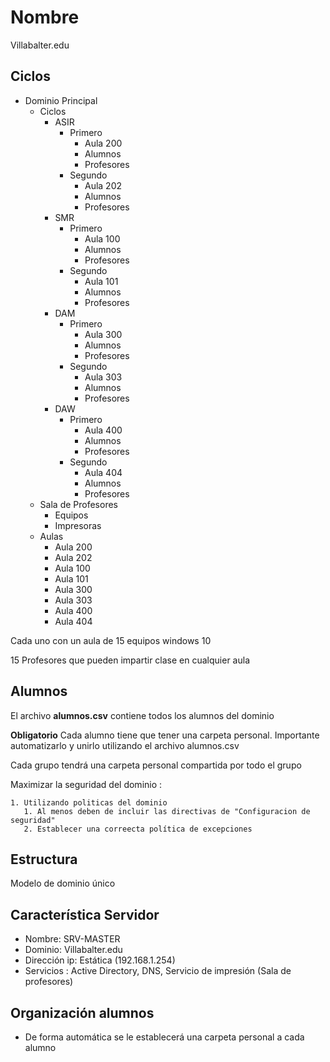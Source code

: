 # Nombre 
Villabalter.edu

## Ciclos

- Dominio Principal
  - Ciclos
    - ASIR
      - Primero
        - Aula 200
        - Alumnos
        - Profesores
      - Segundo
        - Aula 202
        - Alumnos
        - Profesores
    - SMR
      - Primero
        - Aula 100
        - Alumnos
        - Profesores
      - Segundo
        - Aula 101
        - Alumnos
        - Profesores
    - DAM
      - Primero
        - Aula 300
        - Alumnos
        - Profesores
      - Segundo
        - Aula 303
        - Alumnos
        - Profesores
    - DAW
      - Primero
        - Aula 400
        - Alumnos
        - Profesores
      - Segundo
        - Aula 404
        - Alumnos
        - Profesores
  - Sala de Profesores
    - Equipos
    - Impresoras
  - Aulas
    - Aula 200
    - Aula 202
    - Aula 100
    - Aula 101
    - Aula 300
    - Aula 303
    - Aula 400
    - Aula 404

Cada uno con un aula de 15 equipos windows 10

15 Profesores que pueden impartir clase en cualquier aula


## Alumnos

El archivo **alumnos.csv** contiene todos los alumnos del dominio

**Obligatorio** Cada alumno tiene que tener una carpeta personal. Importante automatizarlo y unirlo utilizando el archivo alumnos.csv

Cada grupo tendrá una carpeta personal compartida por todo el grupo

Maximizar la seguridad del dominio :

    1. Utilizando politicas del dominio
       1. Al menos deben de incluir las directivas de "Configuracion de seguridad"
       2. Establecer una correecta política de excepciones


## Estructura

Modelo de dominio único


## Característica Servidor

- Nombre: SRV-MASTER
- Dominio: Villabalter.edu
- Dirección ip: Estática (192.168.1.254)
- Servicios : Active Directory, DNS, Servicio de impresión (Sala de profesores)


## Organización alumnos

- De forma automática se le establecerá una carpeta personal a cada alumno